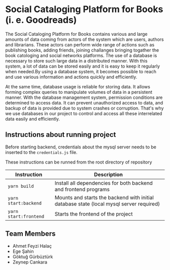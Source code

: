 # Social Cataloging Platform for Books (i. e. Goodreads)

The Social Cataloging Platform for Books contains various and large amounts of data coming from actors of the system which are users, authors and librarians. These actors can perform wide range of actions such as publishing books, adding friends, joining challanges bringing togather the book catologing and social networks platforms. The use of a database is necessary to store such large data in a distributed manner. With this system, a lot of data can be stored easily and it is easy to keep it regularly when needed.By using a database system, it becomes possible to reach and use various information and actions quickly and efficiently.

At the same time, database usage is reliable for storing data. It allows forming complex queries to manipulate volumes of data in a persistent manner. With the database management system, permission conditions are determined to access data. It can prevent unauthorized access to data, and backup of data is provided due to system crashes or corruption. That's why we use databases in our project to control and access all these interrelated data easily and efficiently.

## Instructions about running project

Before starting backend, credentials about the mysql server needs to be inserted to the `credentials.js` file.

These instructions can be runned from the root directory of repository

| Instruction | Description |
| - | - |
| `yarn build` | Install all dependencies for both backend and frontend programs |
| `yarn start:backend` | Mounts and starts the backend with initial database state (local mysql server required) |
| `yarn start:frontend` | Starts the frontend of the project | 

## Team Members

* Ahmet Feyzi Halaç
* Ege Şahin
* Göktuğ Gürbüztürk
* Zeynep Cankara
